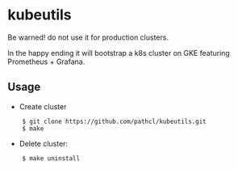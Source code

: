 # kubeutils
Be warned! do not use it for production clusters.

In the happy ending it will bootstrap a k8s cluster on GKE featuring Prometheus + Grafana.

## Usage

- Create cluster
```
    $ git clone https://github.com/pathcl/kubeutils.git
    $ make 
```
- Delete cluster:
```
    $ make uninstall
```
